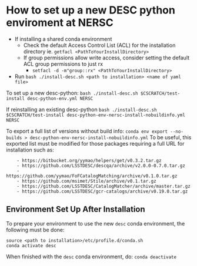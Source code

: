 # How to set up a new DESC python enviroment at NERSC

* If installing a shared conda environment
  * Check the default Access Control List (ACL) for the installation directory ie. `getfacl <PathToYourInstallDirectory>`
  * If group permissions allow write access, consider setting the default ACL group permissions to just rx
      * `setfacl -d -m"group::rx" <PathToYourInstallDirectory>`
* Run `bash ./install-desc.sh <path to installation> <name of yaml file>`

To set up a new desc-python:
`bash ./install-desc.sh $CSCRATCH/test-install desc-python-env.yml NERSC`

If reinstalling an existing desc-python
`bash ./install-desc.sh $CSCRATCH/test-install desc-python-env-nersc-install-nobuildinfo.yml NERSC`

To export a full list of versions without build info:
`conda env export --no-builds > desc-python-env-nersc-install-nobuildinfo.yml`
To be useful, this exported list must be modified for those packages requiring a full URL for installation such as:
```
    - https://bitbucket.org/yymao/helpers/get/v0.3.2.tar.gz
    - https://github.com/LSSTDESC/descqa/archive/v2.0.0-0.7.0.tar.gz
    - https://github.com/yymao/FoFCatalogMatching/archive/v0.1.0.tar.gz
    - https://github.com/msimet/Stile/archive/v0.1.tar.gz
    - https://github.com/LSSTDESC/CatalogMatcher/archive/master.tar.gz
    - https://github.com/LSSTDESC/gcr-catalogs/archive/v0.19.0.tar.gz
```

## Environment Set Up After Installation

To prepare your environment to use the new `desc` conda environment, the following must be done:

```
source <path to installation>/etc/profile.d/conda.sh
conda activate desc
```

When finished with the `desc` conda environment, do:  `conda deactivate`

